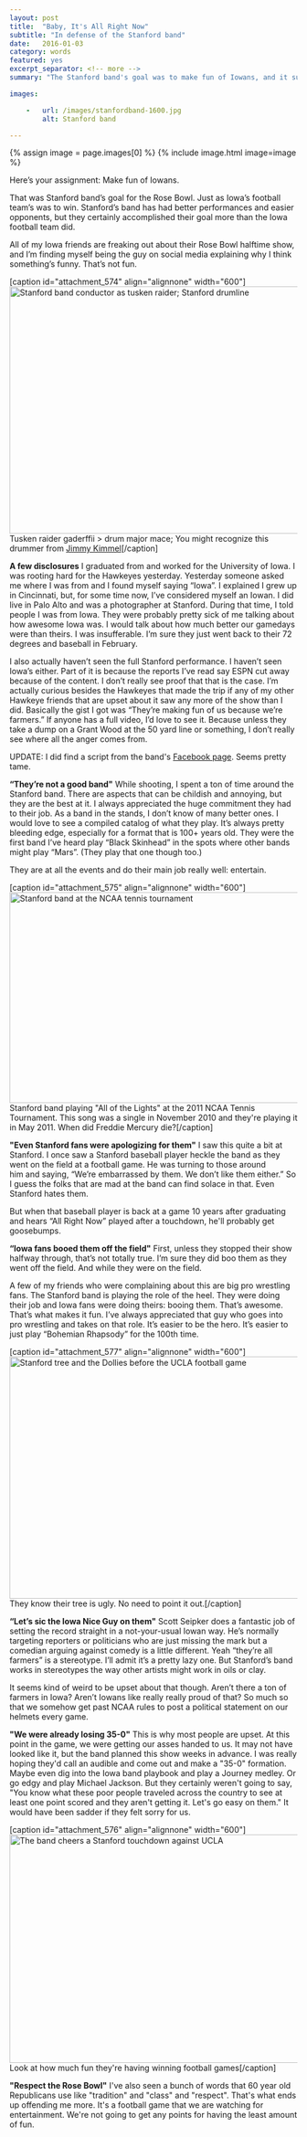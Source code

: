 ```yaml
---
layout: post
title:  "Baby, It's All Right Now"
subtitle: "In defense of the Stanford band"
date:   2016-01-03
category: words
featured: yes
excerpt_separator: <!-- more -->
summary: "The Stanford band's goal was to make fun of Iowans, and it succeeded."

images:

    -   url: /images/stanfordband-1600.jpg
        alt: Stanford band

---
```


{% assign image = page.images[0] %}
{% include image.html image=image %}

Here’s your assignment: Make fun of Iowans.

That was Stanford band’s goal for the Rose Bowl. Just as Iowa’s football team’s was to win. Stanford’s band has had better performances and easier opponents, but they certainly accomplished their goal more than the Iowa football team did.<!-- more -->

All of my Iowa friends are freaking out about their Rose Bowl halftime show, and I’m finding myself being the guy on social media explaining why I think something’s funny. That’s not fun.

[caption id="attachment_574" align="alignnone" width="600"]<a href="http://www.zachsanderson.com/wp-content/uploads/2016/01/tusken_snare.jpg" rel="attachment wp-att-574"><img class="size-full wp-image-574" src="http://www.zachsanderson.com/wp-content/uploads/2016/01/tusken_snare.jpg" alt="Stanford band conductor as tusken raider; Stanford drumline" width="600" height="433" /></a> Tusken raider gaderffii &gt; drum major mace; You might recognize this drummer from <a href="https://www.youtube.com/watch?v=iHjLy8cKseE">Jimmy Kimmel</a>[/caption]

<strong>A few disclosures</strong>
I graduated from and worked for the University of Iowa. I was rooting hard for the Hawkeyes yesterday. Yesterday someone asked me where I was from and I found myself saying “Iowa”. I explained I grew up in Cincinnati, but, for some time now, I’ve considered myself an Iowan. I did live in Palo Alto and was a photographer at Stanford. During that time, I told people I was from Iowa. They were probably pretty sick of me talking about how awesome Iowa was. I would talk about how much better our gamedays were than theirs. I was insufferable. I’m sure they just went back to their 72 degrees and baseball in February.

I also actually haven’t seen the full Stanford performance. I haven’t seen Iowa’s either. Part of it is because the reports I’ve read say ESPN cut away because of the content. I don’t really see proof that that is the case. I’m actually curious besides the Hawkeyes that made the trip if any of my other Hawkeye friends that are upset about it saw any more of the show than I did. Basically the gist I got was “They’re making fun of us because we’re farmers.” If anyone has a full video, I’d love to see it. Because unless they take a dump on a Grant Wood at the 50 yard line or something, I don’t really see where all the anger comes from.

UPDATE: I did find a script from the band's <a href="https://www.facebook.com/lsjumb/posts/10154484759815760">Facebook page</a>. Seems pretty tame.

<strong>“They’re not a good band"</strong>
While shooting, I spent a ton of time around the Stanford band. There are aspects that can be childish and annoying, but they are the best at it. I always appreciated the huge commitment they had to their job. As a band in the stands, I don’t know of many better ones. I would love to see a compiled catalog of what they play. It’s always pretty bleeding edge, especially for a format that is 100+ years old. They were the first band I’ve heard play “Black Skinhead” in the spots where other bands might play “Mars”. (They play that one though too.)

They are at all the events and do their main job really well: entertain.

[caption id="attachment_575" align="alignnone" width="600"]<a href="http://www.zachsanderson.com/wp-content/uploads/2016/01/IMG_9954.jpg" rel="attachment wp-att-575"><img class="size-full wp-image-575" src="http://www.zachsanderson.com/wp-content/uploads/2016/01/IMG_9954.jpg" alt="Stanford band at the NCAA tennis tournament" width="600" height="369" /></a> Stanford band playing "All of the Lights" at the 2011 NCAA Tennis Tournament. This song was a single in November 2010 and they're playing it in May 2011. When did Freddie Mercury die?[/caption]

<strong>"Even Stanford fans were apologizing for them"</strong>
I saw this quite a bit at Stanford. I once saw a Stanford baseball player heckle the band as they went on the field at a football game. He was turning to those around him and saying, “We’re embarrassed by them. We don’t like them either.” So I guess the folks that are mad at the band can find solace in that. Even Stanford hates them.

But when that baseball player is back at a game 10 years after graduating and hears “All Right Now” played after a touchdown, he'll probably get goosebumps.

<strong>“Iowa fans booed them off the field"</strong>
First, unless they stopped their show halfway through, that’s not totally true. I’m sure they did boo them as they went off the field. And while they were on the field.

A few of my friends who were complaining about this are big pro wrestling fans. The Stanford band is playing the role of the heel. They were doing their job and Iowa fans were doing theirs: booing them. That’s awesome. That’s what makes it fun. I’ve always appreciated that guy who goes into pro wrestling and takes on that role. It’s easier to be the hero. It’s easier to just play “Bohemian Rhapsody” for the 100th time.

[caption id="attachment_577" align="alignnone" width="600"]<a href="http://www.zachsanderson.com/wp-content/uploads/2016/01/IMG_9906.jpg" rel="attachment wp-att-577"><img class="size-full wp-image-577" src="http://www.zachsanderson.com/wp-content/uploads/2016/01/IMG_9906.jpg" alt="Stanford tree and the Dollies before the UCLA football game" width="600" height="424" /></a> They know their tree is ugly. No need to point it out.[/caption]

<strong>“Let’s sic the Iowa Nice Guy on them"</strong>
Scott Seipker does a fantastic job of setting the record straight in a not-your-usual Iowan way. He’s normally targeting reporters or politicians who are just missing the mark but a comedian arguing against comedy is a little different. Yeah “they’re all farmers” is a stereotype. I’ll admit it’s a pretty lazy one. But Stanford’s band works in stereotypes the way other artists might work in oils or clay.

It seems kind of weird to be upset about that though. Aren’t there a ton of farmers in Iowa? Aren’t Iowans like really really proud of that? So much so that we somehow get past NCAA rules to post a political statement on our helmets every game.

<strong>"We were already losing 35-0"</strong>
This is why most people are upset. At this point in the game, we were getting our asses handed to us. It may not have looked like it, but the band planned this show weeks in advance. I was really hoping they'd call an audible and come out and make a "35-0" formation. Maybe even dig into the Iowa band playbook and play a Journey medley. Or go edgy and play Michael Jackson. But they certainly weren't going to say, "You know what these poor people traveled across the country to see at least one point scored and they aren't getting it. Let's go easy on them." It would have been sadder if they felt sorry for us.

[caption id="attachment_576" align="alignnone" width="600"]<a href="http://www.zachsanderson.com/wp-content/uploads/2016/01/IMG_0540.jpg" rel="attachment wp-att-576"><img class="size-full wp-image-576" src="http://www.zachsanderson.com/wp-content/uploads/2016/01/IMG_0540.jpg" alt="The band cheers a Stanford touchdown against UCLA" width="600" height="400" /></a> Look at how much fun they're having winning football games[/caption]

<strong>"Respect the Rose Bowl"</strong>
I've also seen a bunch of words that 60 year old Republicans use like "tradition" and "class" and "respect". That's what ends up offending me more. It's a football game that we are watching for entertainment. We're not going to get any points for having the least amount of fun.